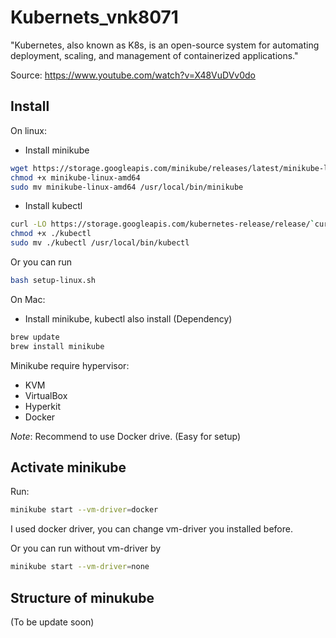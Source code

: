 # Kubernets_vnk8071

"Kubernetes, also known as K8s, is an open-source system for automating deployment, scaling, and management of containerized applications."

Source: https://www.youtube.com/watch?v=X48VuDVv0do

## Install
On linux:
- Install minikube
```bash
wget https://storage.googleapis.com/minikube/releases/latest/minikube-linux-amd64
chmod +x minikube-linux-amd64
sudo mv minikube-linux-amd64 /usr/local/bin/minikube
```

- Install kubectl
```bash
curl -LO https://storage.googleapis.com/kubernetes-release/release/`curl -s https://storage.googleapis.com/kubernetes-release/release/stable.txt`/bin/linux/amd64/kubectl
chmod +x ./kubectl
sudo mv ./kubectl /usr/local/bin/kubectl
```
Or you can run
```bash
bash setup-linux.sh
```

On Mac:
- Install minikube, kubectl also install (Dependency)
```bash
brew update
brew install minikube
```

Minikube require hypervisor:
- KVM
- VirtualBox
- Hyperkit
- Docker 

*Note*: Recommend to use Docker drive. (Easy for setup)

## Activate minikube
Run:
```bash
minikube start --vm-driver=docker
```
I used docker driver, you can change vm-driver you installed before.

Or you can run without vm-driver by
```bash
minikube start --vm-driver=none
```
## Structure of minukube
(To be update soon)
